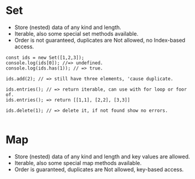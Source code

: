 # Set
- Store (nested) data of any kind and length.
- Iterable, also some special set methods available.
- Order is not guaranteed, duplicates are Not allowed, no Index-based access.


```
const ids = new Set([1,2,3]);
console.log(ids[0]); //=> undefined.
console.log(ids.has(1)); // => true.

ids.add(2); // => still have three elements, 'cause duplicate.

ids.entries(); // => return iterable, can use with for loop or foor of.
ids.entries(); => return [[1,1], [2,2], [3,3]] 

ids.delete(1); // => delete it, if not found show no errors.


```

# Map 
- Store (nested) data of any kind and length and key values are allowed.
- Iterable, also some special map methods available.
- Order is guaranteed, duplicates are Not allowed, key-based access.
